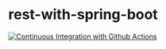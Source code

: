 # rest-with-spring-boot

[![Continuous Integration with Github Actions](https://github.com/karontyy/rest-with-spring-boot/actions/workflows/continuous_integration.yml/badge.svg?branch=main)](https://github.com/karontyy/rest-with-spring-boot/actions/workflows/continuous_integration.yml)
